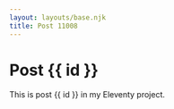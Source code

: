 ```yaml
---
layout: layouts/base.njk
title: Post 11008
---
```


# Post {{ id }}

This is post {{ id }} in my Eleventy project.
